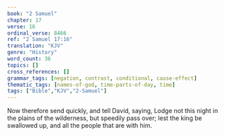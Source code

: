 ```yaml
---
book: "2 Samuel"
chapter: 17
verse: 16
ordinal_verse: 8466
ref: "2 Samuel 17:16"
translation: "KJV"
genre: "History"
word_count: 36
topics: []
cross_references: []
grammar_tags: [negation, contrast, conditional, cause-effect]
thematic_tags: [names-of-god, time-parts-of-day, time]
tags: ["Bible","KJV","2-Samuel"]
---
```

Now therefore send quickly, and tell David, saying, Lodge not this night in the plains of the wilderness, but speedily pass over; lest the king be swallowed up, and all the people that are with him.
